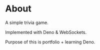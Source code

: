 # About

A simple trivia game.

Implemented with Deno & WebSockets.

Purpose of this is portfolio + learning Deno.